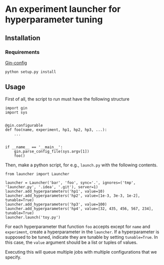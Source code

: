 # An experiment launcher for hyperparameter tuning

## Installation

### Requirements

[Gin-config]()

```
python setup.py install
```

## Usage

First of all, the script to run must have the following structure

```
import gin
import sys


@gin.configurable
def foo(name, experiment, hp1, hp2, hp3, ...):
    ...


if __name__ == '__main__':
    gin.parse_config_file(sys.argv[1])
    foo()

```

Then, make a python script, for e.g., `launch.py` with the following contents.

```
from launcher import Launcher

launcher = Launcher('bar', 'foo', sync='.', ignores=('tmp', 'launcher.py', '.idea', '.git'), server=1)
launcher.add_hyperparameters('hp1', value=10)
launcher.add_hyperparameters('hp2', value=[1e-3, 3e-3, 1e-2], tunable=True)
launcher.add_hyperparameters('hp3', value=100)
launcher.add_hyperparameters('hp4', value=[32, 435, 456, 567, 234], tunable=True)
launcher.launch('toy.py')
```
For each hyperparameter that function `foo` accepts except for `name` and `experiment`, 
create a hyperparameter in the `launcher`.
If a hyperparameter is supposed to be tuned, indicate they are tunable
by setting `tunable=True`.
In this case, the `value` argument should be a list or tuples of values.

Executing this will queue multiple jobs with multiple configurations that we specify.
